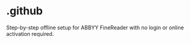 # .github
Step-by-step offline setup for ABBYY FineReader with no login or online activation required.
